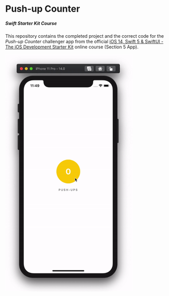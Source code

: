 # Push-up Counter
##### Swift Starter Kit Course

This repository contains the completed project and the correct code for the *Push-up Counter* challenger app from the official [iOS 14, Swift 5 & SwiftUI - The iOS Development Starter Kit](https://www.udemy.com/course/swift-starter-kit) online course (Section 5 App).

<img src="Project Resources/AppComplete_PushUpCounter.gif" width="400"/>

